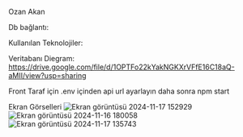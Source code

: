 Ozan Akan

Db bağlantı:

Kullanılan Teknolojiler:

Veritabanı Diegram:
https://drive.google.com/file/d/1OPTFo22kYakNGKXrVFfE16C18aQ-aMII/view?usp=sharing

Front Taraf için
.env içinden api url ayarlayın daha sonra 
npm start

Ekran Görselleri
![Ekran görüntüsü 2024-11-17 152929](https://github.com/user-attachments/assets/cd95f904-02b5-48a3-b1ee-ae80e9a6bea1)
![Ekran görüntüsü 2024-11-16 180058](https://github.com/user-attachments/assets/8c834dc9-3cd7-412c-ac01-5367a08d6e08)
![Ekran görüntüsü 2024-11-17 135743](https://github.com/user-attachments/assets/82bc6567-51ae-434c-a7b7-88a15549ac7c)
